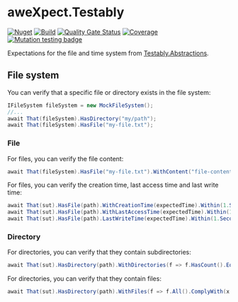 # aweXpect.Testably

[![Nuget](https://img.shields.io/nuget/v/aweXpect.Testably)](https://www.nuget.org/packages/aweXpect.Testably)
[![Build](https://github.com/aweXpect/aweXpect.Testably/actions/workflows/build.yml/badge.svg)](https://github.com/aweXpect/aweXpect.Testably/actions/workflows/build.yml)
[![Quality Gate Status](https://sonarcloud.io/api/project_badges/measure?project=aweXpect_aweXpect.Testably&metric=alert_status)](https://sonarcloud.io/summary/new_code?id=aweXpect_aweXpect.Testably)
[![Coverage](https://sonarcloud.io/api/project_badges/measure?project=aweXpect_aweXpect.Testably&metric=coverage)](https://sonarcloud.io/summary/overall?id=aweXpect_aweXpect.Testably)
[![Mutation testing badge](https://img.shields.io/endpoint?style=flat&url=https%3A%2F%2Fbadge-api.stryker-mutator.io%2Fgithub.com%2FaweXpect%2FaweXpect.Testably%2Fmain)](https://dashboard.stryker-mutator.io/reports/github.com/aweXpect/aweXpect.Testably/main)

Expectations for the file and time system
from [Testably.Abstractions](https://github.com/Testably/Testably.Abstractions).

## File system

You can verify that a specific file or directory exists in the file system:

```csharp
IFileSystem fileSystem = new MockFileSystem();
//...
await That(fileSystem).HasDirectory("my/path");
await That(fileSystem).HasFile("my-file.txt");
```

### File

For files, you can verify the file content:

```csharp
await That(fileSystem).HasFile("my-file.txt").WithContent("file-content").IgnoringCase();
```

For files, you can verify the creation time, last access time and last write time:

```csharp
await That(sut).HasFile(path).WithCreationTime(expectedTime).Within(1.Second());
await That(sut).HasFile(path).WithLastAccessTime(expectedTime).Within(1.Second());
await That(sut).HasFile(path).LastWriteTime(expectedTime).Within(1.Second());
```

### Directory

For directories, you can verify that they contain subdirectories:

```csharp
await That(sut).HasDirectory(path).WithDirectories(f => f.HasCount().EqualTo(2));
```

For directories, you can verify that they contain files:

```csharp
await That(sut).HasDirectory(path).WithFiles(f => f.All().ComplyWith(x => x.HasContent("SOME-CONTENT")));
```
